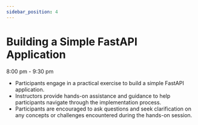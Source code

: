 ```yaml
---
sidebar_position: 4
---
```


# **Building a Simple FastAPI Application**

8:00 pm - 9:30 pm

- Participants engage in a practical exercise to build a simple FastAPI application.
- Instructors provide hands-on assistance and guidance to help participants navigate through the implementation process.
- Participants are encouraged to ask questions and seek clarification on any concepts or challenges encountered during the hands-on session.
